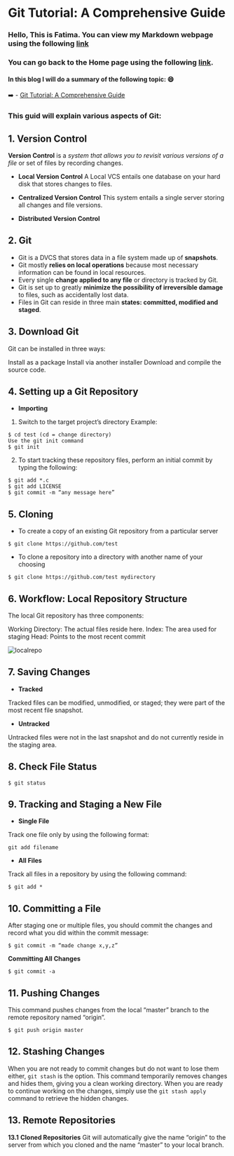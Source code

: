 # Git Tutorial: A Comprehensive Guide

### Hello, This is Fatima. You can view my Markdown webpage using the following [link](https://fati-ma.github.io/reading-notes/page3)
### You can go back to the Home page using the following [link](https://fati-ma.github.io/reading-notes).

#### In this blog I will do a summary of the following topic: :smile:
:arrow_right: - [Git Tutorial: A Comprehensive Guide](https://blog.udemy.com/git-tutorial-a-comprehensive-guide/)

### This guid will explain various aspects of Git:

## 1. Version Control

**Version Control** is a *system that allows you to revisit various versions of a file* or set of files by recording changes. 

- **Local Version Control**
A Local VCS entails one database on your hard disk that stores changes to files.

- **Centralized Version Control**
This system entails a single server storing all changes and file versions.

- **Distributed Version Control**

## 2. Git
- Git is a DVCS that stores data in a file system made up of **snapshots**.
- Git mostly **relies on local operations** because most necessary information can be found in local resources.
- Every single **change applied to any file** or directory is tracked by Git.
- Git is set up to greatly **minimize the possibility of irreversible damage** to files, such as accidentally lost data. 
- Files in Git can reside in three main **states: committed, modified and staged**.

## 3. Download Git
Git can be installed in three ways:

Install as a package
Install via another installer
Download and compile the source code.

## 4. Setting up a Git Repository

- **Importing**

1. Switch to the target project’s directory
Example:
```
$ cd test (cd = change directory)
Use the git init command
$ git init
```

2. To start tracking these repository files, perform an initial commit by typing the following:
```
$ git add *.c
$ git add LICENSE
$ git commit -m “any message here”
```

## 5. Cloning

- To  create a copy of an existing Git repository from a particular server

```
$ git clone https://github.com/test
```

- To clone a repository into a directory with another name of your choosing
```
$ git clone https://github.com/test mydirectory
```

## 6. Workflow: Local Repository Structure

The local Git repository has three components:

Working Directory: The actual files reside here.
Index: The area used for staging
Head: Points to the most recent commit

![localrepo](https://blog.udemy.com/wp-content/uploads/2015/08/image036.png)

## 7. Saving Changes

- **Tracked**

Tracked files can be modified, unmodified, or staged; they were part of the most recent file snapshot.

- **Untracked**

Untracked files were not in the last snapshot and do not currently reside in the staging area.

## 8. Check File Status

```
$ git status
```

## 9. Tracking and Staging a New File

- **Single File**

Track one file only by using the following format:
```
git add filename
```
- **All Files**

Track all files in a repository by using the following command:
```
$ git add *
```

## 10. Committing a File

After staging one or multiple files, you should commit the changes and record what you did within the commit message:
```
$ git commit -m “made change x,y,z”
```
**Committing All Changes**
```
$ git commit -a
```
## 11. Pushing Changes
This command pushes changes from the local “master” branch to the remote repository named “origin”.

```
$ git push origin master
```

## 12. Stashing Changes
When you are not ready to commit changes but do not want to lose them either, `git stash` is the option. This command temporarily removes changes and hides them, giving you a clean working directory. When you are ready to continue working on the changes, simply use the `git stash apply` command to retrieve the hidden changes.

## 13. Remote Repositories

  **13.1** **Cloned Repositories**
  Git will automatically give the name “origin” to the server from which you cloned and   the name “master” to your local branch.


